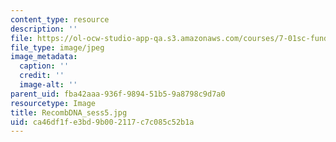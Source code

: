 ```yaml
---
content_type: resource
description: ''
file: https://ol-ocw-studio-app-qa.s3.amazonaws.com/courses/7-01sc-fundamentals-of-biology-fall-2011/ca46df1fe3bd9b002117c7c085c52b1a_RecombDNA_sess5.jpg
file_type: image/jpeg
image_metadata:
  caption: ''
  credit: ''
  image-alt: ''
parent_uid: fba42aaa-936f-9894-51b5-9a8798c9d7a0
resourcetype: Image
title: RecombDNA_sess5.jpg
uid: ca46df1f-e3bd-9b00-2117-c7c085c52b1a
---
```

